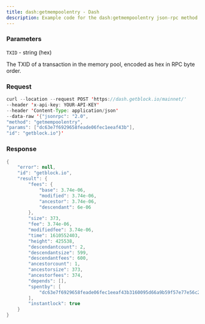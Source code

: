 ```yaml
---
title: dash:getmempoolentry - Dash
description: Example code for the dash:getmempoolentry json-rpc method. Сomplete guide on how to use dash:getmempoolentry json-rpc in GetBlock.io Web3 documentation.
---
```


### Parameters


`TXID` - string (hex)

The TXID of a transaction in the memory pool, encoded as hex in RPC byte
order.

### Request

``` java
curl --location --request POST 'https://dash.getblock.io/mainnet/' 
--header 'x-api-key: YOUR-API-KEY' 
--header 'Content-Type: application/json' 
--data-raw '{"jsonrpc": "2.0",
"method": "getmempoolentry",
"params": ["dc63e7f6929658feade06fec1eeaf43b"],
"id": "getblock.io"}'
```

###  Response

``` java
{
    "error": null,
    "id": "getblock.io",
    "result": {
        "fees": {
            "base": 3.74e-06,
            "modified": 3.74e-06,
            "ancestor": 3.74e-06,
            "descendant": 6e-06
        },
        "size": 373,
        "fee": 3.74e-06,
        "modifiedfee": 3.74e-06,
        "time": 1610552403,
        "height": 425538,
        "descendantcount": 2,
        "descendantsize": 599,
        "descendantfees": 600,
        "ancestorcount": 1,
        "ancestorsize": 373,
        "ancestorfees": 374,
        "depends": [],
        "spentby": [
            "dc63e7f6929658feade06fec1eeaf43b3160095d66a9b59f57e77e56c20241fc"
        ],
        "instantlock": true
    }
}
```

